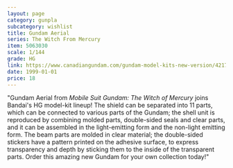 ```yaml
---
layout: page
category: gunpla
subcategory: wishlist
title: Gundam Aerial
series: The Witch From Mercury
item: 5063030
scale: 1/144
grade: HG
link: https://www.canadiangundam.com/gundam-model-kits-new-version/4217-hg-gundam-aerial-03.html
date: 1999-01-01
price: 18
---
```


"Gundam Aerial from *Mobile Suit Gundam: The Witch of Mercury* joins Bandai's HG model-kit lineup! The shield can be separated into 11 parts, which can be connected to various parts of the Gundam; the shell unit is reproduced by combining molded parts, double-sided seals and clear parts, and it can be assembled in the light-emitting form and the non-light emitting form. The beam parts are molded in clear material; the double-sided stickers have a pattern printed on the adhesive surface, to express transparency and depth by sticking them to the inside of the transparent parts. Order this amazing new Gundam for your own collection today!"
